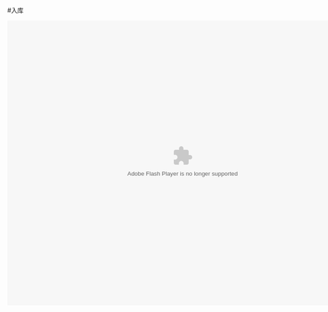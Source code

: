 #入库

<embed src="http://resource.3cwdb.com/kailong-donghua/F100902201203090200.swf" width="800" height="650"  pluginspage="http://www.macromedia.com/go/getflashplayer" 
type="application/x-shockwave-flash" ></embed>
